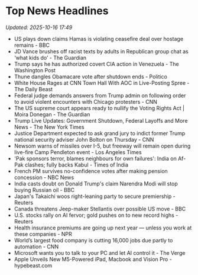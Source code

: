 # Top News Headlines

_Updated: 2025-10-16 17:49_

- US plays down claims Hamas is violating ceasefire deal over hostage remains - BBC
- JD Vance brushes off racist texts by adults in Republican group chat as ‘what kids do’ - The Guardian
- Trump says he has authorized covert CIA action in Venezuela - The Washington Post
- Thune dangles Obamacare vote after shutdown ends - Politico
- White House Rages at CNN Town Hall With AOC in Live-Posting Spree - The Daily Beast
- Federal judge demands answers from Trump admin on following order to avoid violent encounters with Chicago protesters - CNN
- The US supreme court appears ready to nullify the Voting Rights Act | Moira Donegan - The Guardian
- Trump Live Updates: Government Shutdown, Federal Layoffs and More News - The New York Times
- Justice Department expected to ask grand jury to indict former Trump national security adviser John Bolton on Thursday - CNN
- Newsom warns of missiles over I-5, but freeway will remain open during live-fire Camp Pendleton event - Los Angeles Times
- 'Pak sponsors terror, blames neighbours for own failures': India on Af-Pak clashes; fully backs Kabul - Times of India
- French PM survives no-confidence votes after making pension concession - NBC News
- India casts doubt on Donald Trump's claim Narendra Modi will stop buying Russian oil - BBC
- Japan's Takaichi woos right-leaning party to secure premiership - Reuters
- Canada threatens Jeep-maker Stellantis over possible US move - BBC
- U.S. stocks rally on AI fervor; gold pushes on to new record highs - Reuters
- Health insurance premiums are going up next year — unless you work at these companies - NPR
- World’s largest food company is cutting 16,000 jobs due partly to automation - CNN
- Microsoft wants you to talk to your PC and let AI control it - The Verge
- Apple Unveils New M5-Powered iPad, Macbook and Vision Pro - hypebeast.com